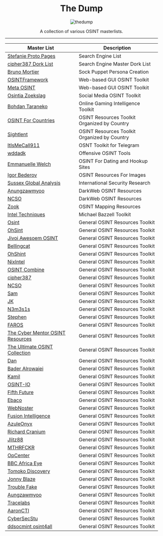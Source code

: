 <div align="center">
  
# The Dump

![thedump](https://github.com/user-attachments/assets/d4a832e8-cc73-4823-9fe1-8ccdfb3f44c0)

A collection of various OSINT masterlists.
 
--------------
|Master List|Description|
|-----------|-----------|
|[Stefanie Proto Pages](https://start.me/p/b5ynOQ/sprp77-search-engines)|Search Engine List|
|[cipher387 Dork List](https://github.com/cipher387/Dorks-collections-list)|Search Engine Master Dork List|
|[Bruno Mortier](https://start.me/p/ZkMLp5/persona)|Sock Puppet Persona Creation|
|[OSINTFramework](https://osintframework.com/)|Web-based GUI OSINT Toolkit|
|[Meta OSINT](https://metaosint.github.io)|Web-based GUI OSINT Toolkit|
|[Osintia Zoekslag](https://start.me/p/4K0DXg/social-media)|Social Media OSINT Toolkit|
|[Bohdan Taraneko](https://start.me/p/aL6BOM/online-gaming-intelligence)|Online Gaming Intelligence Toolkit|
|[OSINT For Countries](https://github.com/wddadk/OSINT-for-countries)|OSINT Resources Toolkit Organized by Country|
|[Sightlent](https://start.me/p/jj2XEr/osint-global-non-us)|OSINT Resources Toolkit Organized by Country|
|[ItIsMeCall911](https://github.com/ItIsMeCall911/Awesome-Telegram-OSINT)|OSNT Toolkit for Telegram
|[wddadk](https://github.com/wddadk/Offensive-OSINT-Tools)|Offensive OSINT Tools|
|[Emmanuelle Welch](https://start.me/p/VRxaj5/dating-apps-and-hook-up-sites-for-investigators)|OSINT For Dating and Hookup Sites|
|[Igor Bederov](https://start.me/p/0PgzqO/photo-osint)|OSINT Resources For Images|
|[Sussex Global Analysis](https://start.me/p/2pMv6d/international-security-research)|International Security Research|
|[Anungzawmyoo](https://start.me/p/QR6yd4/dfm-dark-web)|DarkWeb OSINT Resources|
|[NCSO](https://start.me/p/X2wwpk/14-dark-web-breach-data)|DarkWeb OSINT Resources|
|[Zook](https://start.me/p/8ykwnj/mappy)|OSINT Mapping Resources|
|[Intel Techniques](https://inteltechniques.com/tools/index.html)|Michael Bazzell Toolkit|
|[Osint](https://start.me/p/rxDad8/global)|General OSINT Resources Toolkit|
|[OhSint](https://start.me/p/KMjgBy/sim-s-tools)|General OSINT Resources Toolkit|
|[Jivoi Awesoem OSINT](https://github.com/jivoi/awesome-osint)|General OSINT Resources Toolkit|
|[Bellingcat](https://bellingcat.gitbook.io/toolkit)|General OSINT Resources Toolkit|
|[OhShint](https://github.com/OhShINT/ohshint.gitbook.io)|General OSINT Resources Toolkit|
|[NixIntel](https://start.me/p/rx6Qj8/nixintel-s-osint-resource-list)|General OSINT Resources Toolkit|
|[OSINT Combine](https://www.osintcombine.com/tools)| General OSINT Resources Toolkit|
|[cipher387](https://github.com/cipher387/osint_stuff_tool_collection)|General OSINT Resources Toolkit|
|[NCSO](https://start.me/p/BnrMKd/01-ncso)|General OSINT Resources Toolkit|
|[Sam](https://start.me/p/ZNLPYO/verification-tools)|General OSINT Resources Toolkit|
|[JK](https://start.me/p/b5Aow7/asint_collection)|General OSINT Resources Toolkit|
|[N3m3s1s](https://start.me/p/7kMdYp/karma-toolkit)|General OSINT Resources Toolkit|
|[Stephen](https://start.me/p/8y52v0/tools-list)|General OSINT Resources Toolkit|
|[FAROS](https://start.me/p/1kvvxN/faros-osint-resources)|General OSINT Resources Toolkit|
|[The Cyber Mentor OSINT Resources](https://github.com/TCM-Course-Resources/Open-Source-Intellingence-Resources)|General OSINT Resources Toolkit|
|[The Ultimate OSINT Collection](https://start.me/p/DPYPMz/the-ultimate-osint-collection)|General OSINT Resources Toolkit|
|[Dan](https://start.me/p/gyaOJz/investigator-tools)|General OSINT Resources Toolkit|
|[Bader Alrowaiei](https://start.me/p/vjqXe1/toposint-com)|General OSINT Resources Toolkit|
|[Kamil](https://start.me/p/DP62zl/counterintelligence-pl)|General OSINT Resources Toolkit|
|[OSINT-IO](https://start.me/p/1kOJ9N/16-osint-io)|General OSINT Resources Toolkit|
|[Fifth Future](https://start.me/p/3y5nEE/adze-the-osint-helper)|General OSINT Resources Toolkit|
|[Ebaco](https://start.me/p/MEXNOe/osint-resources-master-repository)|General OSINT Resources Toolkit|
|[WebNoster](https://start.me/p/lLA8ED/webnoser-osint)|General OSINT Resources Toolkit|
|[Fusion Intelligence](https://start.me/p/dl7q50/fusion-intelligence)|General OSINT Resources Toolkit|
|[AzuleOnyx](https://start.me/p/q6QJXo/azuleonyx-osint)|General OSINT Resources Toolkit|
|[Richard Cranium](https://start.me/p/0PwOGl/osint-all)|General OSNIT Resources Toolkit|
|[Jlitz88](https://start.me/p/NxG806/ti)|General OSINT Resources Toolkit|
|[MTHRFCKR](https://start.me/p/DPAL4o/search-party)|General OSINT Resources Toolkit|
|[OpCenter](https://start.me/p/GEpnjd/opcenter)|General OSINT Resources Toolkit|
|[BBC Africa Eye](https://start.me/p/m6OJgv/the-bbc-africa-eye-forensics-dashboard)|General OSINT Resources Toolkit|
|[Tomoko Discovery](https://start.me/p/lLzzg7/tomoko-discovery-osint)|General OSINT Resources Toolkit|
|[Jonny Blaze](https://start.me/p/q6naJo/osint-links)|General OSINT Resources Toolkit|
|[Trouble Fake](https://start.me/p/QRQb0O/trouble-fake)|General OSINT Resources Toolkit|
|[Aungzawmyoo](https://start.me/p/nRvKOn/dfm-sm-osint)|General OSINT Resources Toolkit|
|[Tracelabs](https://github.com/tracelabs/awesome-osint)|General OSINT Resources Toolkit|
|[AaronCTI](https://docs.google.com/spreadsheets/d/1klugQqw6POlBtuzon8S0b18-gpsDwX-5OYRrB7TyNEw/edit?gid=0#gid=0)|General OSINT Resources Toolkit|
|[CyberSecStu](https://docs.google.com/spreadsheets/d/1JxBbMt4JvGr--G0Pkl3jP9VDTBunR2uD3_faZXDvhxc/edit?gid=603724104#gid=603724104)|General OSINT Resources Toolkit|
|[ddsocmint osint4all](https://start.me/p/L1rEYQ.osint4all)|General OSINT Resources Toolkit|

</div>
